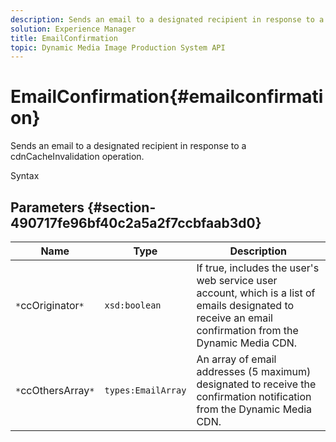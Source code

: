 ```yaml
---
description: Sends an email to a designated recipient in response to a cdnCacheInvalidation operation.
solution: Experience Manager
title: EmailConfirmation
topic: Dynamic Media Image Production System API
---
```


# EmailConfirmation{#emailconfirmation}

Sends an email to a designated recipient in response to a cdnCacheInvalidation operation.

 Syntax 

## Parameters {#section-490717fe96bf40c2a5a2f7ccbfaab3d0}

|  Name  | Type  | Description  |
|---|---|---|
|  `*`ccOriginator`*`  | `xsd:boolean`  | If true, includes the user's web service user account, which is a list of emails designated to receive an email confirmation from the Dynamic Media CDN.  |
|  `*`ccOthersArray`*`  | `types:EmailArray`  | An array of email addresses (5 maximum) designated to receive the confirmation notification from the Dynamic Media CDN.  |


